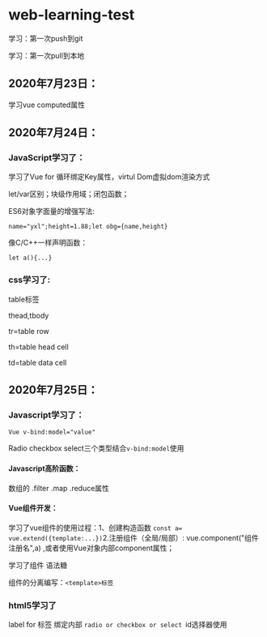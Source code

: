 # web-learning-test

学习：第一次push到git

学习：第一次pull到本地

## 2020年7月23日：

学习vue  computed属性

## 2020年7月24日：

### JavaScript学习了：

学习了Vue for 循环绑定Key属性，virtul Dom虚拟dom渲染方式

let/var区别；块级作用域；闭包函数；

ES6对象字面量的增强写法:

`name="yxl";height=1.88;let obg={name,height}`

像C/C++一样声明函数：

`let a(){...}`

### css学习了:

table标签

thead,tbody

tr=table row

th=table head cell

td=table data cell

## 2020年7月25日：

### Javascript学习了：

`Vue v-bind:model="value"`

Radio checkbox select三个类型结合`v-bind:model`使用

#### Javascript高阶函数：

数组的 .filter .map .reduce属性

#### Vue组件开发：

学习了vue组件的使用过程：1、创建构造函数 `const a= vue.extend({template:...})`2.注册组件（全局/局部）: vue.component("组件注册名",a) ,或者使用Vue对象内部component属性；

学习了组件 语法糖

组件的分离编写：`<template>标签`

### html5学习了

label for 标签 绑定内部 `radio or checkbox or select `id选择器使用

